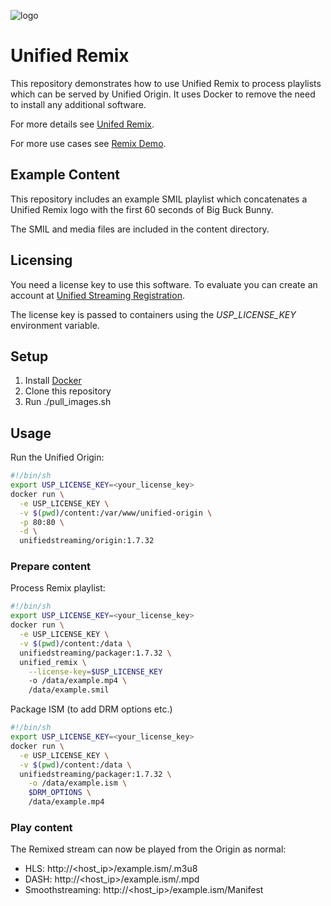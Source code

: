 ![logo](https://raw.githubusercontent.com/unifiedstreaming/origin/master/unifiedstreaming-logo-black.png)

# Unified Remix

This repository demonstrates how to use Unified Remix to process playlists which
can be served by Unified Origin. It uses Docker to remove the need to install
any additional software.

For more details see [Unifed Remix](http://www.unified-streaming.com/products/unified-remix).

For more use cases see [Remix Demo](http://demo.unified-remix.com/).

## Example Content

This repository includes an example SMIL playlist which concatenates a Unified
Remix logo with the first 60 seconds of Big Buck Bunny.

The SMIL and media files are included in the content directory.


## Licensing

You need a license key to use this software. To evaluate you can create an account at [Unified Streaming Registration](https://private.unified-streaming.com/register/).

The license key is passed to containers using the *USP_LICENSE_KEY* environment variable.


## Setup

1. Install [Docker](http://docker.io)
2. Clone this repository
3. Run ./pull_images.sh

## Usage

Run the Unified Origin:

```bash
#!/bin/sh
export USP_LICENSE_KEY=<your_license_key>
docker run \
  -e USP_LICENSE_KEY \
  -v $(pwd)/content:/var/www/unified-origin \
  -p 80:80 \
  -d \
  unifiedstreaming/origin:1.7.32
```

### Prepare content

Process Remix playlist:

```bash
#!/bin/sh
export USP_LICENSE_KEY=<your_license_key>
docker run \
  -e USP_LICENSE_KEY \
  -v $(pwd)/content:/data \
  unifiedstreaming/packager:1.7.32 \
  unified_remix \
    --license-key=$USP_LICENSE_KEY 
    -o /data/example.mp4 \
    /data/example.smil
```

Package ISM (to add DRM options etc.)

```bash
#!/bin/sh
export USP_LICENSE_KEY=<your_license_key>
docker run \
  -e USP_LICENSE_KEY \
  -v $(pwd)/content:/data \
  unifiedstreaming/packager:1.7.32 \
    -o /data/example.ism \
    $DRM_OPTIONS \
    /data/example.mp4
```

### Play content

The Remixed stream can now be played from the Origin as normal:

* HLS: http://<host_ip\>/example.ism/.m3u8
* DASH: http://<host_ip\>/example.ism/.mpd
* Smoothstreaming: http://<host_ip\>/example.ism/Manifest